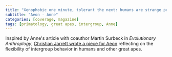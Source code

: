 ```yaml
---
title: "Xenophobic one minute, tolerant the next: humans are strange primates"
subtitle: "Aeon - Anne"
categories: [coverage, magazine]
tags: [primatology, great apes, intergroup, Anne]
---
```

Inspired by Anne's article with coauthor Martin Surbeck in _Evolutionary Anthroplogy_, [Christian Jarrett wrote a piece for Aeon](https://aeon.co/ideas/xenophobic-one-minute-tolerant-the-next-humans-are-strange-primates) reflecting on the flexibility of intergroup behavior in humans and other great apes.

